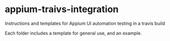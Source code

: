 # appium-traivs-integration
Instructions and templates for Appium UI automation testing in a travis build

Each folder includes a template for general use, and an example.  

